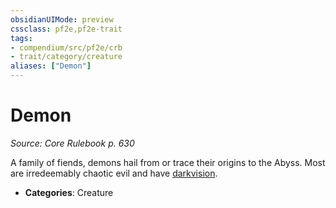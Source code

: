 ```yaml
---
obsidianUIMode: preview
cssclass: pf2e,pf2e-trait
tags:
- compendium/src/pf2e/crb
- trait/category/creature
aliases: ["Demon"]
---
```

# Demon  
*Source: Core Rulebook p. 630*  

A family of fiends, demons hail from or trace their origins to the Abyss. Most are irredeemably chaotic evil and have [darkvision](Reference/Rules/Abilities/darkvision.md).

- **Categories**: Creature